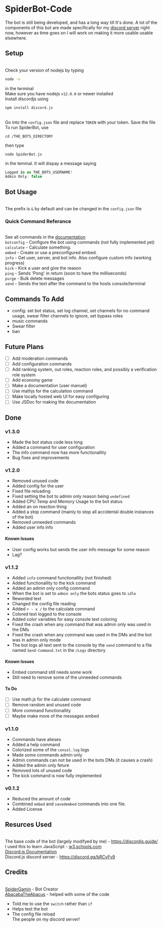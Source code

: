 # SpiderBot-Code
The bot is still being developed, and has a long way till It's done. A lot of the components of this bot are made specifically for my [discord server](https://discord.gg/gRMbZyU) right now, however as time goes on I will work on making it more usable usable elsewhere.

[comment]: <> (Invite the bot to your server)

## Setup
<br>Check your version of nodejs by typing 
```bash
node -v
``` 
in the terminal
<br>Make sure you have nodejs `v12.0.0` or newer installed
<br>Install discordjs using 
```bash
npm install discord.js
```
<br>Go into the `config.json` file and replace `TOKEN` with your token. Save the file
<br>To run SpiderBot, use 
```shell
cd /THE_BOTS_DIRECTORY
```
then type
```shell
node SpiderBot.js
```
in the teminal. It will dispay a message saying 
```javascript
Logged in as THE_BOTS_USERNAME!
Admin Only: false
```

## Bot Usage
<br>The prefix is `&` by default and can be changed in the `config.json` file

### Quick Command Referance
<br>See all commands in the <a href="https://spidergamin.github.io/SpiderBot-Code">documentation</a>
<br>`botconfig` - Configure the bot using commands (not fully implemented yet)
<br>`calculate` - Calculate something.
<br>`embed` - Create or use a preconfigured embed.
<br>`info` - Get user, server, and bot info. Also configure custom info (working progress)
<br>`kick` - Kick a user and give the reason
<br>`ping` - Sends 'Pong' in return (soon to have the milliseconds)
<br>`purge` - Bulk delete messages
<br>`send` - Sends the text after the command to the hosts console/terminal

## Commands To Add
* config: set bot status, set log channel, set channels for no command usage, swear filter channels to ignore, set bypass roles
* music commands
* Swear filter 
* ban

## Future Plans
* [ ] Add moderation commands
* [ ] Add configuration commands
* [ ] Add ranking system, out roles, reaction roles, and possibly a verification role system
* [ ] Add economy game
* [ ] Make a documentation (user manuel)
* [ ] Use mathjs for the calculation command
* [ ] Make locally hosted web UI for easy configuring
* [ ] Use JSDoc for making the documentation

## Done 
### v1.3.0
* Made the bot status code less long
* Added a command for user configuration
* The info command now has more functionallity
* Bug fixes and improvements

### v1.2.0
* Removed unused code
* Added config for the user
* Fixed file reloading
* Fixed setting the bot to admin only reason being `undefined`
* Added CPU Temp and Memory Usage to the bot status
* Added an on reaction thing
* Added a stop command (mainly to stop all accidental double instances of the bot)
* Removed unneeded commands
* Added user info info

#### Known Issues
* User config works but sends the user info message for some reason
* Lag?

### v1.1.2
* Added `info` command functionallity (not finished)
* Added functionallity to the kick command
* Added an admin only config command
* When the bot is set to `admin only` the bots status goes to `idle`
* Reworded text
* Changed the config file reading
* Added `+ - x /` to the calculate command
* Colored text logged to the console
* Added color variables for easy console text coloring
* Fixed the crash when any command that was admin only was used in the DMs
* Fixed the crash when any command was used in the DMs and the bot was in admin only mode
* The bot logs all text sent to the console by the `send` command to a file named `Send-Command.txt` in the `/Logs` directory
#### Known Issues
* Embed command still needs some work
* Still need to remove some of the unneeded commands

#### To Do
* [ ] Use math.js for the calculate command
* [ ] Remove random and unused code
* [ ] More command functionallity
* [ ] Maybe make more of the messages embed
### v1.1.0
* Commands have alieses
* Added a help command
* Colorized some of the `consol.log` logs
* Made some commands admin only
* Admin commands can not be used in the bots DMs (it causes a crash)
* Added the admin only feture
* Removed lots of unused code
* The kick command is now fully implemented
### v0.1.2
* Reduced the amount of code
* Combined `embed` and `savedembed` commands into one file.
* Added License

## Resurces Used
<br>The base code of the bot (largely modifyed by me) - https://discordjs.guide/
<br>I used this to learn JavaScript - [w3.schools.com](w3.schools.com)
<br>[Discord.js Documentation](https://discord.js.org/?source=post_page---------------------------#/docs/main/stable/general/welcome)
<br>Discord.js discord server - https://discord.gg/bRCvFy9

## Credits
<br>[SpiderGamin](https://github.com/SpiderGamin) - Bot Creator
<br>[AbacabaTheAbacus](https://github.com/AbacabaTheAbacus) - helped with some of the code 
- Told me to use the `switch` rather than `if`
- Helps test the bot
- The config file reload
<br>The people on my discord server!